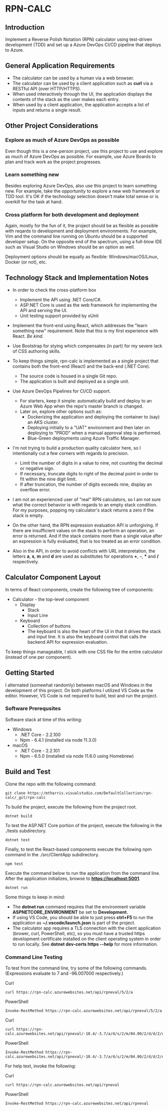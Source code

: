 # RPN-CALC

## Introduction

Implement a Reverse Polish Notation (RPN) calculator using test-driven
development (TDD) and set up a Azure DevOps CI/CD pipeline that deploys to Azure.

## General Application Requirements

* The calculator can be used by a human via a web browser.
* The calculator can be used by a client application such as __curl__ via a RESTful API (over HTTP/HTTPS).
* When used interactively through the UI, the application displays the contents of the stack as the user makes each entry.
* When used by a client application, the application accepts a list of inputs and returns a single result.

## Other Project Considerations

### Explore as much of Azure DevOps as possible

Even though this is a one-person project, use this project to use and explore as much of Azure DevOps as possible.
For example, use Azure Boards to plan and track work as the project progresses.

### Learn something new

Besides exploring Azure DevOps, also use this project to learn something new.
For example, take the opportunity to explore a new web framework or TDD tool.
It's OK if the technology selection doesn't make total sense or is overkill for the task at hand.

### Cross platform for both development and deployment

Again, mostly for the fun of it, the project should be as flexible as possible
with reqards to development and deployment environments.
For example, Vim and the command line running on Ubuntu should be a supported developer setup.
On the opposite end of the spectrum, using a full-blow IDE such as Visual Studio on Windows
should be an option as well.

Deployment options should be equally as flexible: Windows/macOS/Linux, Docker (or not), etc.

## Technology Stack and Implementation Notes

* In order to check the cross-platform box
  * Implement the API using .NET Core/C#.
  * ASP.NET Core is used as the web framework for implementing the API and serving the UI.
  * Unit testing support provided by xUnit

* Implement the front-end using React, which addresses the "learn something new" requirement.  Note that this is my first experience with React.  _Be kind._

* Use Bootstrap for stying which compensates (in part) for my severe lack of CSS authoring skills.

* To keep things simple, rpn-calc is implemented as a single project that contains both the front-end (React) and the back-end (.NET Core).
  * The source code is housed in a single Git repo.
  * The application is built and deployed as a single unit.
  
* Use Azure DevOps Pipelines for CI/CD support.
  * For starters, keep it simple: automatically build and deploy to an Azure Web App when the repo's master branch is changed.
  * Later on, explore other options such as:
    * Dockerizing the application and deploying the container to (say) an AKS cluster.
    * Deploying initially to a "UAT" environment and then later on deploying to "PROD" when a manual approval step is performed.
    * Blue-Green deployments using Azure Traffic Manager.

* I'm not trying to build a production quality calculator here, so I intentionally cut a few corners with regards to precision.
  * Limit the number of digits in a value to nine, not counting the decimal or negative sign.
  * If necessary, truncate digits to right of the decimal point in order to fit within the nine digit limit.
  * If after truncation, the number of digits exceeds nine, display an overflow error.

* I am not an experienced user of "real" RPN calculators, so I am not sure what the correct behavior is with regards to an empty stack condition.  For my purposes, popping my calculator's stack returns a zero if the stack is empty.

* On the other hand, the RPN expression evaluation API is unforgiving.  If there are insufficient values on the stack to perform an operation, an error is returned.  And if the stack contains more than a single value after an expression is fully evaluated, that is too treated as an error condition.

* Also in the API, in order to avoid conflicts with URL interpretation, the letters __a__, __s__, __m__ and __d__ are used as substitutes for operations __+__, __-__, __*__ and __/__ respectively.

## Calculator Component Layout

In terms of React components, create the following tree of components:

* Calculator - the top-level component
  * Display
    * Stack
    * Input Line
  * Keyboard
    * Collection of buttons
    * The keyboard is also the heart of the UI in that it drives the stack and input line.  It is also the keyboard control that calls the backend API for expression evaluation.

To keep things manageable, I stick with one CSS file for the entire calculator (instead of one per component).

## Getting Started

I alternated (somewhat randomly) between macOS and Windows in the development of this project.  On both platforms I utilized VS Code as the editor.  However, VS Code is not required to build, test and run the project.

### Software Prerequsites

Software stack at time of this writing:

* Windows
  * .NET Core - 2.2.100
  * Npm - 6.4.1 (installed via node 11.3.0)
* macOS
  * .NET Core - 2.2.101
  * Npm - 6.5.0 (installed via node 11.6.0 using Homebrew)

## Build and Test

Clone the repo with the following command:

    git clone https://mtharris.visualstudio.com/DefaultCollection/rpn-calc/_git/rpn-calc

To build the project, execute the following from the project root.

    dotnet build

To test the ASP.NET Core portion of the project, execute the following in the ./tests subdirectory.

    dotnet test

Finally, to test the React-based components execute the following npm command in the ./src/ClientApp subdirectory.

    npm test

Execute the command below to run the application from the command line.  After the application initializes, browse to __<https://localhost:5001>__.

    dotnet run

Some things to keep in mind:

* The __dotnet run__ command requires that the environment variable __ASPNETCORE_ENVIRONMENT__ be set to __Development__.
* If using VS Code, you should be able to just press __ctrl+F5__ to run the application as __~/.vscode/launch.json__ is part of the project.
* The calculator app requires a TLS connection with the client application (brower, curl, PowerShell, etc), so you must have a trusted https development certificate installed on the client operating system in order to run locally.  See __dotnet dev-certs https --help__ for more information.

### Command Line Testing

To test from the command line, try some of the following commands.  (Expressions evaluate to 7 and -96.007000 respectively.)

Curl

    curl https://rpn-calc.azurewebsites.net/api/rpneval/5/2/a

PowerShell

    Invoke-RestMethod https://rpn-calc.azurewebsites.net/api/rpneval/5/2/a

Curl

    curl https://rpn-calc.azurewebsites.net/api/rpneval/-10.4/-3.7/a/4/s/2/m/04.00/2/d/d/2/d/5.0/0002.000/m/m/00.007/s/-00005.50000/a

PowerShell

    Invoke-RestMethod https://rpn-calc.azurewebsites.net/api/rpneval/-10.4/-3.7/a/4/s/2/m/04.00/2/d/d/2/d/5.0/0002.000/m/m/00.007/s/-00005.50000/a

For help text, invoke the following:

Curl

    curl https://rpn-calc.azurewebsites.net/api/rpneval

PowerShell

    Invoke-RestMethod https://rpn-calc.azurewebsites.net/api/rpneval